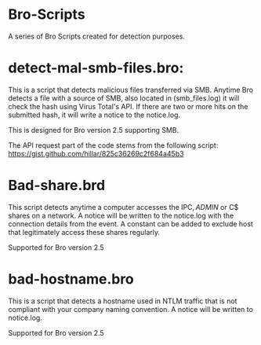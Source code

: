 # Bro-Scripts
A series of Bro Scripts created for detection purposes. 

# detect-mal-smb-files.bro:
This is a script that detects malicious files transferred via SMB. Anytime Bro detects a file with a source of SMB, also located in (smb_files.log) it will check the hash using Virus Total's API. If there are two or more hits on the submitted hash, it will write a notice to the notice.log. 

This is designed for Bro version 2.5 supporting SMB.

The API request part of the code stems from the following script: https://gist.github.com/hillar/825c36269c2f684a45b3


# Bad-share.brd
This script detects anytime a computer accesses the IPC$, ADMIN$ or C$ shares on a network. A notice will be written to the notice.log with the connection details from the event. A constant can be added to exclude host that legitimately access these shares regularly.

Supported for Bro version 2.5

# bad-hostname.bro
This is a script that detects a hostname used in NTLM traffic that is not compliant with your company naming convention. A notice will be written to notice.log.

Supported for Bro version 2.5
